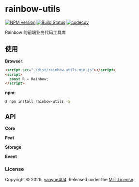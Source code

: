 # rainbow-utils

[![NPM version](https://img.shields.io/npm/v/rainbow-utils.svg?style=flat)](https://www.npmjs.com/package/rainbow-utils) [![Build Status](https://travis-ci.org/yanyue404/rainbow-utils.svg?branch=master)](https://travis-ci.org/yanyue404/rainbow-utils) [![codecov](https://codecov.io/gh/yanyue404/rainbow-utils/branch/master/graph/badge.svg)](https://codecov.io/gh/yanyue404/rainbow-utils)

Rainbow 的前端业务代码工具库

## 使用

**Browser:**

```html
<script src="./dist/rainbow-utils.min.js"></script>
<script>
  const R = Rainbow;
</script>
```

**npm:**

```bash
$ npm install rainbow-utils -S
```

## API

**Core**

**Feat**

**Storage**

**Event**

### License

Copyright © 2029, [yanyue404](https://github.com/yanyue404).
Released under the [MIT License](LICENSE).
